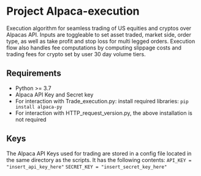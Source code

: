 # Project Alpaca-execution
Execution algorithm for seamless trading of US equities and cryptos over Alpacas API.
Inputs are toggleable to set asset traded, market side, order type,
as well as take profit and stop loss for multi legged orders. Execution flow also handles fee 
computations by computing slippage costs and trading fees for crypto set by user 30 day volume tiers.
## Requirements
- Python >= 3.7
- Alpaca API Key and Secret key
- For interaction with Trade_execution.py: install required libraries: `pip install alpaca-py`
- For interaction with HTTP_request_version.py, the above installation is not required
## Keys
The Alpaca API Keys used for trading are stored in a config file located in the same directory
as the scripts. It has the following contents:
`API_KEY = "insert_api_key_here"`
`SECRET_KEY = "insert_secret_key_here"`
